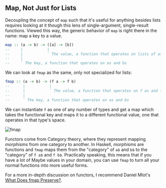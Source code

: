 ## Map, Not Just for Lists

Decoupling the concept of `map` such that it's useful for anything besides lists
requires looking at it though this lens of single-argument, single-result
functions. Viewed this way, the generic behavior of `map` is right there in the
name: map a key to a value.

```haskell
map :: (a -> b) -> ([a] -> [b])
--     |           |
--     |           ` The value, a function that operates on lists of as and bs
--     |
--     ` The key, a function that operates on as and bs
```

We can look at `fmap` as the same, only not specialized for lists:

```haskell
fmap :: (a -> b) -> (f a -> f b)
--      |           |
--      |           ` The value, a function that operates on f as and f bs
--      |
--      ` The key, a function that operates on as and bs
```

We can instantiate `f` as one of any number of types and get a map which takes
the functional key and maps it to a different functional value, one that
operates in that type's space.

![fmap](images/fmap.png)

Functors come from Category theory, where they represent mapping *morphisms*
from one category to another. In Haskell, *morphisms* are functions and `fmap`
maps them from the "category" of `a`s and `b`s to the "category" of `f a`s and
`f b`s. Practically speaking, this means that if you have a lot of Maybe values
in your domain, you can use `fmap` to turn all your normal functions into more
useful forms.

For a more in-depth discussion on functors, I recommend Daniel Mlot's [What Does
fmap Preserve?][what-does].

[what-does]: http://duplode.github.io/posts/what-does-fmap-preserve.html
